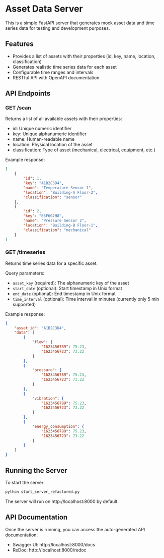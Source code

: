 # Asset Data Server

This is a simple FastAPI server that generates mock asset data and time series data for testing and development purposes.

## Features

-   Provides a list of assets with their properties (id, key, name, location, classification)
-   Generates realistic time series data for each asset
-   Configurable time ranges and intervals
-   RESTful API with OpenAPI documentation

## API Endpoints

### GET /scan

Returns a list of all available assets with their properties:

-   id: Unique numeric identifier
-   key: Unique alphanumeric identifier
-   name: Human-readable name
-   location: Physical location of the asset
-   classification: Type of asset (mechanical, electrical, equipment, etc.)

Example response:

```json
[
    {
        "id": 1,
        "key": "A1B2C3D4",
        "name": "Temperature Sensor 1",
        "location": "Building-A Floor-2",
        "classification": "sensor"
    },
    {
        "id": 2,
        "key": "E5F6G7H8",
        "name": "Pressure Sensor 2",
        "location": "Building-B Floor-1",
        "classification": "mechanical"
    }
]
```

### GET /timeseries

Returns time series data for a specific asset.

Query parameters:

-   `asset_key` (required): The alphanumeric key of the asset
-   `start_date` (optional): Start timestamp in Unix format
-   `end_date` (optional): End timestamp in Unix format
-   `time_interval` (optional): Time interval in minutes (currently only 5 min supported)

Example response:

```json
{
    "asset_id": "A1B2C3D4",
    "data": [
        {
            "flow": {
                "1623456789": 75.23,
                "1623456723": 73.22
            }
        },
        {
            "pressure": {
                "1623456789": 75.23,
                "1623456723": 73.22
            }
        },
        {
            "vibration": {
                "1623456789": 75.23,
                "1623456723": 73.22
            }
        },
        {
            "energy_consumption": {
                "1623456789": 75.23,
                "1623456723": 73.22
            }
        }
    ]
}
```

## Running the Server

To start the server:

```bash
python start_server_refactored.py
```

The server will run on http://localhost:8000 by default.

## API Documentation

Once the server is running, you can access the auto-generated API documentation:

-   Swagger UI: http://localhost:8000/docs
-   ReDoc: http://localhost:8000/redoc
